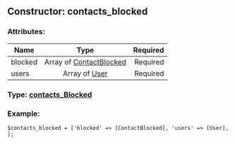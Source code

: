 ## Constructor: contacts\_blocked  

### Attributes:

| Name     |    Type       | Required |
|----------|:-------------:|---------:|
|blocked|Array of [ContactBlocked](../types/ContactBlocked.md) | Required|
|users|Array of [User](../types/User.md) | Required|


### Type: [contacts\_Blocked](../types/contacts\_Blocked.md)

### Example:


```
$contacts_blocked = ['blocked' => [ContactBlocked], 'users' => [User], ];
```